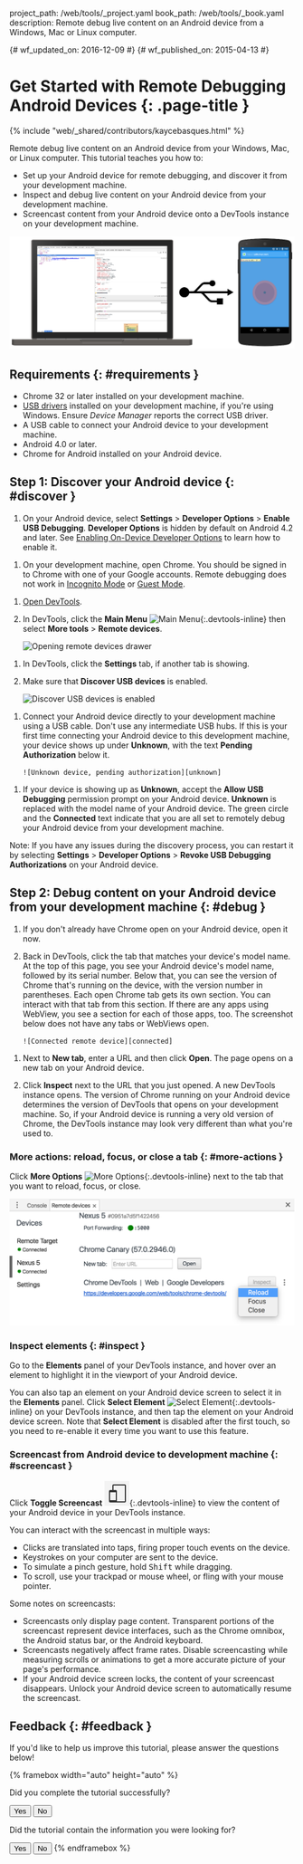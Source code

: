 project_path: /web/tools/_project.yaml
book_path: /web/tools/_book.yaml
description: Remote debug live content on an Android device from a Windows,  Mac or Linux computer.

{# wf_updated_on: 2016-12-09 #}
{# wf_published_on: 2015-04-13 #}

<style>
.devtools-inline {
  max-height: 1em;
  vertical-align: middle;
}
</style>

# Get Started with Remote Debugging Android Devices {: .page-title }

{% include "web/_shared/contributors/kaycebasques.html" %}

Remote debug live content on an Android device from your 
Windows, Mac, or Linux computer. This tutorial teaches you how to:

* Set up your Android device for remote debugging, and discover it from
  your development machine.
* Inspect and debug live content on your Android device from your development
  machine.
* Screencast content from your Android device onto a DevTools instance on your
  development machine.

![remote debugging illustration](imgs/remote-debugging.png)

## Requirements {: #requirements }

* Chrome 32 or later installed on your development machine.
* [USB drivers][drivers] installed on your development machine, if you're using
  Windows. Ensure _Device Manager_ reports the correct USB driver.
* A USB cable to connect your Android device to your development machine.
* Android 4.0 or later.
* Chrome for Android installed on your Android device.

[drivers]: https://developer.android.com/tools/extras/oem-usb.html

## Step 1: Discover your Android device {: #discover }

1. On your Android device, select **Settings** > **Developer Options** >
   **Enable USB Debugging**. **Developer Options** is hidden by default on
   Android 4.2 and later. See [Enabling On-Device Developer Options][android]
   to learn how to enable it.

[android]: https://developer.android.com/studio/run/device.html#developer-device-options

1. On your development machine, open Chrome. You should be signed in to
   Chrome with one of your Google accounts. Remote debugging does not work in
   [Incognito Mode][incognito] or [Guest Mode][guest].

[guest]: https://support.google.com/chrome/answer/6130773
[incognito]: https://support.google.com/chrome/answer/95464

1. [Open DevTools](/web/tools/chrome-devtools/#open).

1. In DevTools, click the **Main Menu** ![Main Menu][main]{:.devtools-inline} 
   then select **More tools** > **Remote devices**. 

     ![Opening remote devices drawer][open]

[main]: /web/tools/chrome-devtools/images/three-dot.png
[open]: /web/tools/chrome-devtools/remote-debugging/imgs/open-remote-devices.png

1. In DevTools, click the **Settings** tab, if another tab is showing.

1. Make sure that **Discover USB devices** is enabled.

     ![Discover USB devices is enabled][discover]

[discover]: /web/tools/chrome-devtools/remote-debugging/imgs/discover-usb-devices.png

1. Connect your Android device directly to your development machine using a USB
   cable. Don't use any intermediate USB hubs. If this is your first time
   connecting your Android device to this development machine, your device
   shows up under **Unknown**, with the text **Pending Authorization** below
   it.

       ![Unknown device, pending authorization][unknown]

[unknown]: /web/tools/chrome-devtools/remote-debugging/imgs/unknown-device.png

1. If your device is showing up as **Unknown**, accept the **Allow USB
   Debugging** permission prompt on your Android device. **Unknown** is
   replaced with the model name of your Android device. The green circle
   and the **Connected** text indicate that you are all set to remotely
   debug your Android device from your development machine.

Note: If you have any issues during the discovery process, you 
can restart it by selecting **Settings** > **Developer Options** >
**Revoke USB Debugging Authorizations** on your Android device.

## Step 2: Debug content on your Android device from your development machine {: #debug }

1. If you don't already have Chrome open on your Android device, open it now.

1. Back in DevTools, click the tab that matches your device's
   model name. At the top of this page, you see your Android device's model
   name, followed by its serial number. Below that, you can see the version
   of Chrome that's running on the device, with the version number in
   parentheses. Each open Chrome tab gets its own section. You can interact
   with that tab from this section. If there are any apps using WebView, you
   see a section for each of those apps, too. The screenshot below does not
   have any tabs or WebViews open.

       ![Connected remote device][connected]

[connected]: /web/tools/chrome-devtools/remote-debugging/imgs/connected-remote-device.png

1. Next to **New tab**, enter a URL and then click **Open**. The page opens
   on a new tab on your Android device.

1. Click **Inspect** next to the URL that you just opened. A new DevTools
   instance opens. The version of Chrome running on your Android device
   determines the version of DevTools that opens on your development machine.
   So, if your Android device is running a very old version of Chrome, the
   DevTools instance may look very different than what you're used to.

### More actions: reload, focus, or close a tab {: #more-actions }

Click **More Options** ![More Options][more]{:.devtools-inline} next to the
tab that you want to reload, focus, or close.

[more]: /web/tools/chrome-devtools/images/three-dot.png

![reload, focus, or close a tab](imgs/reload.png)

### Inspect elements {: #inspect }

Go to the **Elements** panel of your DevTools instance, and hover over an
element to highlight it in the viewport of your Android device.

You can also tap an element on your Android device screen to select it in the
**Elements** panel. Click **Select Element** ![Select
Element][select]{:.devtools-inline} on your DevTools instance, and then tap
the element on your Android device screen. Note that **Select Element**
is disabled after the first touch, so you need to re-enable it every time
you want to use this feature.

[select]: imgs/select-element.png

### Screencast from Android device to development machine {: #screencast }

Click **Toggle Screencast** ![Toggle Screencast][screencast]{:.devtools-inline}
to view the content of your Android device in your DevTools instance.

[screencast]: imgs/toggle-screencast.png

You can interact with the screencast in multiple ways:

* Clicks are translated into taps, firing proper touch events on the device. 
* Keystrokes on your computer are sent to the device. 
* To simulate a pinch gesture, hold <kbd>Shift</kbd> while dragging. 
* To scroll, use your trackpad or mouse wheel, or fling with your mouse
  pointer.

Some notes on screencasts:

* Screencasts only display page content. Transparent portions of the screencast 
  represent device interfaces, such as the Chrome omnibox, the Android status 
  bar, or the Android keyboard.
* Screencasts negatively affect frame rates. Disable screencasting while
  measuring scrolls or animations to get a more accurate picture of your
  page's performance.
* If your Android device screen locks, the content of your screencast
  disappears. Unlock your Android device screen to automatically resume the
  screencast.

## Feedback {: #feedback }

If you'd like to help us improve this tutorial, please answer the
questions below!

{% framebox width="auto" height="auto" %}
<p>Did you complete the tutorial successfully?</p>
<button class="gc-analytics-event"
   data-category="DevTools / Remote Debugging"
   data-label="Completed / Yes">Yes</button>
<button class="gc-analytics-event"
   data-category="DevTools / Remote Debugging"
   data-label="Completed / No">No</button>
<p>Did the tutorial contain the information you were looking for?</p>
<button class="gc-analytics-event"
   data-category="DevTools / Remote Debugging"
   data-label="Relevant / Yes">Yes</button>
<button class="gc-analytics-event"
   data-category="DevTools / Remote Debugging"
   data-label="Relevant / No">No</button>
{% endframebox %}
